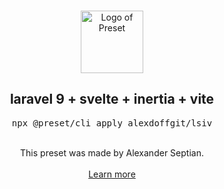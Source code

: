 <p align="center">
  <br />
  <a href="https://preset.dev">
    <img width="100" src="https://raw.githubusercontent.com/preset/preset/main/.github/assets/logo.svg" alt="Logo of Preset">
  </a>
  <br />
</p>

<h2 align="center">laravel 9 + svelte + inertia + vite</h2>
<pre><div align="center">npx @preset/cli apply alexdoffgit/lsiv</div></pre>

<br />

<div align="center">
  This preset was made by Alexander Septian.
  <br />
  <br />
  <a href="https://preset.dev">Learn more</a>
</div>
